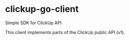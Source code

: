 # clickup-go-client

Simple SDK for ClickUp API  

This client implements parts of the ClickUp public API (v1).
